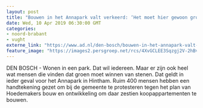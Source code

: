 ```yaml
---
layout: post
title: "Bouwen in het Annapark valt verkeerd: ‘Het moet hier gewoon groen blijven’"
date: Wed, 10 Apr 2019 06:30:00 GMT
categories: 
- noord-brabant 
- vught 
externe_link: "https://www.ad.nl/den-bosch/bouwen-in-het-annapark-valt-verkeerd-het-moet-hier-gewoon-groen-blijven~a9ea8969/"
feature_image: "https://images2.persgroep.net/rcs/4XvGCLEE3Sqzgj2V-2hBvG9jj4s/diocontent/145182838/_fitwidth/400/?appId=21791a8992982cd8da851550a453bd7f&quality=0.7"
---
```


DEN BOSCH - Wonen in een park. Dat wil iedereen. Maar er zijn ook heel wat mensen die vinden dat groen moet winnen van stenen. Dat geldt in ieder geval voor het Annapark in Hintham. Ruim 400 mensen hebben een handtekening gezet om bij de gemeente te protesteren tegen het plan van Hoedemakers bouw en ontwikkeling om daar zestien koopappartementen te bouwen.
